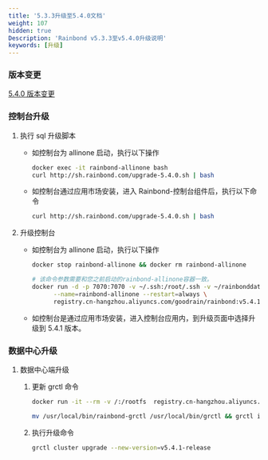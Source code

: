 ```yaml
---
title: '5.3.3升级至5.4.0文档'
weight: 107
hidden: true
Description: 'Rainbond v5.3.3至v5.4.0升级说明'
keywords: [升级]
---
```


### 版本变更

[5.4.0 版本变更](/docs/community/change/5.3.3-5.4.0/)

### 控制台升级

1. 执行 sql 升级脚本

   - 如控制台为 allinone 启动，执行以下操作

     ```bash
     docker exec -it rainbond-allinone bash
     curl http://sh.rainbond.com/upgrade-5.4.0.sh | bash
     ```

   - 如控制台通过应用市场安装，进入 Rainbond-控制台组件后，执行以下命令

     ```bash
     curl http://sh.rainbond.com/upgrade-5.4.0.sh | bash
     ```

2. 升级控制台

   - 如控制台为 allinone 启动，执行以下操作

     ```bash
     docker stop rainbond-allinone && docker rm rainbond-allinone

     # 该命令参数需要和您之前启动的rainbond-allinone容器一致。
     docker run -d -p 7070:7070 -v ~/.ssh:/root/.ssh -v ~/rainbonddata:/app/data \
           --name=rainbond-allinone --restart=always \
           registry.cn-hangzhou.aliyuncs.com/goodrain/rainbond:v5.4.1-release-allinone
     ```

   - 如控制台是通过应用市场安装，进入控制台应用内，到升级页面中选择升级到 5.4.1 版本。

### 数据中心升级

1. 数据中心端升级

   1. 更新 grctl 命令

      ```bash
      docker run -it --rm -v /:/rootfs  registry.cn-hangzhou.aliyuncs.com/goodrain/rbd-grctl:v5.4.1-release copy

      mv /usr/local/bin/rainbond-grctl /usr/local/bin/grctl && grctl install
      ```

   2. 执行升级命令

      ```bash
      grctl cluster upgrade --new-version=v5.4.1-release
      ```

